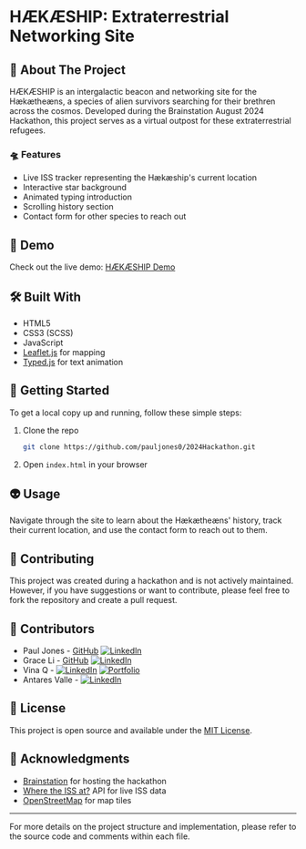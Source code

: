 # HÆKÆSHIP: Extraterrestrial Networking Site

## 🚀 About The Project

HÆKÆSHIP is an intergalactic beacon and networking site for the Hækætheæns, a species of alien survivors searching for their brethren across the cosmos. Developed during the Brainstation August 2024 Hackathon, this project serves as a virtual outpost for these extraterrestrial refugees.

### 🛸 Features

- Live ISS tracker representing the Hækæship's current location
- Interactive star background
- Animated typing introduction
- Scrolling history section
- Contact form for other species to reach out

## 🌌 Demo

Check out the live demo: [HÆKÆSHIP Demo](https://pauljones0.github.io/2024Hackathon/)

## 🛠️ Built With

- HTML5
- CSS3 (SCSS)
- JavaScript
- [Leaflet.js](https://leafletjs.com/) for mapping
- [Typed.js](https://github.com/mattboldt/typed.js/) for text animation

## 🚀 Getting Started

To get a local copy up and running, follow these simple steps:

1. Clone the repo
   ```sh
   git clone https://github.com/pauljones0/2024Hackathon.git
   ```
2. Open `index.html` in your browser

## 👽 Usage

Navigate through the site to learn about the Hækætheæns' history, track their current location, and use the contact form to reach out to them.

## 🤝 Contributing

This project was created during a hackathon and is not actively maintained. However, if you have suggestions or want to contribute, please feel free to fork the repository and create a pull request.

## 👥 Contributors

- Paul Jones - [GitHub](https://github.com/pauljones0) [![LinkedIn](https://img.shields.io/badge/LinkedIn-0077B5?style=for-the-badge&logo=linkedin&logoColor=white)](https://www.linkedin.com/in/pauljones0)
- Grace Li - [GitHub](https://github.com/Grace-3908254) [![LinkedIn](https://img.shields.io/badge/LinkedIn-0077B5?style=for-the-badge&logo=linkedin&logoColor=white)](https://www.linkedin.com/in/grace-li-ba26a1323/)
- Vina Q - [![LinkedIn](https://img.shields.io/badge/LinkedIn-0077B5?style=for-the-badge&logo=linkedin&logoColor=white)](https://www.linkedin.com/in/vinaq/) [![Portfolio](https://img.shields.io/badge/Portfolio-000000?style=for-the-badge&logo=About.me&logoColor=white)](https://www.mariavina.com/)
- Antares Valle - [![LinkedIn](https://img.shields.io/badge/LinkedIn-0077B5?style=for-the-badge&logo=linkedin&logoColor=white)](https://www.linkedin.com/in/antares-valle/)

## 📜 License

This project is open source and available under the [MIT License](LICENSE).

## 🙏 Acknowledgments

- [Brainstation](https://brainstation.io/) for hosting the hackathon
- [Where the ISS at?](https://wheretheiss.at/) API for live ISS data
- [OpenStreetMap](https://www.openstreetmap.org/) for map tiles

---

For more details on the project structure and implementation, please refer to the source code and comments within each file.
